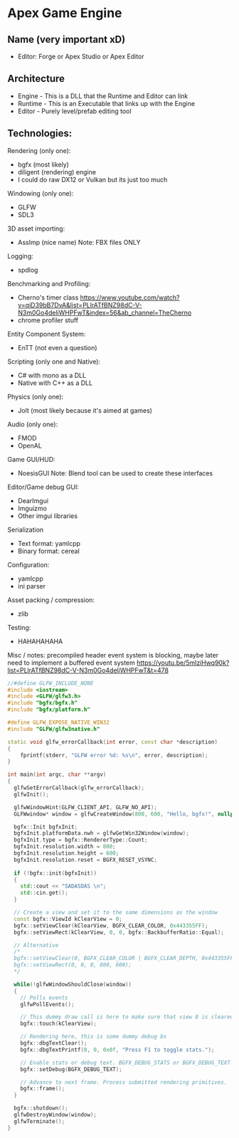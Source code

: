 # Apex Game Engine

## Name (very important xD)
- Editor: Forge or Apex Studio or Apex Editor

## Architecture
- Engine - This is a DLL that the Runtime and Editor can link
- Runtime - This is an Executable that links up with the Engine
- Editor - Purely level/prefab editing tool

## Technologies:
Rendering (only one):
- bgfx (most likely)
- diligent (rendering) engine
- I could do raw DX12 or Vulkan but its just too much

Windowing (only one):
- GLFW
- SDL3

3D asset importing:
- AssImp (nice name)
Note: FBX files ONLY

Logging:
- spdlog

Benchmarking and Profiling:
- Cherno's timer class
https://www.youtube.com/watch?v=qiD39bB7DvA&list=PLlrATfBNZ98dC-V-N3m0Go4deliWHPFwT&index=56&ab_channel=TheCherno
- chrome profiler stuff

Entity Component System:
- EnTT (not even a question)

Scripting (only one and Native):
- C# with mono as a DLL
- Native with C++ as a DLL

Physics (only one):
- Jolt (most likely because it's aimed at games)

Audio (only one):
- FMOD
- OpenAL

Game GUI/HUD:
- NoesisGUI
Note: Blend tool can be used to create these interfaces

Editor/Game debug GUI:
- DearImgui
- Imguizmo
- Other imgui libraries

Serialization
- Text format: yamlcpp
- Binary format: cereal

Configuration:
- yamlcpp
- ini parser

Asset packing / compression:
- zlib

Testing:
- HAHAHAHAHA

Misc / notes:
precompiled header
event system is blocking, maybe later need to implement a buffered event system
https://youtu.be/5mlziHwq90k?list=PLlrATfBNZ98dC-V-N3m0Go4deliWHPFwT&t=478

```cpp
//#define GLFW_INCLUDE_NONE
#include <iostream>
#include <GLFW/glfw3.h>
#include "bgfx/bgfx.h"
#include "bgfx/platform.h"

#define GLFW_EXPOSE_NATIVE_WIN32
#include "GLFW/glfw3native.h"

static void glfw_errorCallback(int error, const char *description)
{
	fprintf(stderr, "GLFW error %d: %s\n", error, description);
}

int main(int argc, char **argv)
{
  glfwSetErrorCallback(glfw_errorCallback);
  glfwInit();

  glfwWindowHint(GLFW_CLIENT_API, GLFW_NO_API);
  GLFWwindow* window = glfwCreateWindow(800, 600, "Hello, bgfx!", nullptr, nullptr);

  bgfx::Init bgfxInit;
  bgfxInit.platformData.nwh = glfwGetWin32Window(window);
  bgfxInit.type = bgfx::RendererType::Count;
  bgfxInit.resolution.width = 800;
  bgfxInit.resolution.height = 600;
  bgfxInit.resolution.reset = BGFX_RESET_VSYNC;
  
  if (!bgfx::init(bgfxInit))
  {
    std::cout << "SADASDAS \n";
    std::cin.get();
  }

  // Create a view and set it to the same dimensions as the window
  const bgfx::ViewId kClearView = 0;
  bgfx::setViewClear(kClearView, BGFX_CLEAR_COLOR, 0x443355FF);
  bgfx::setViewRect(kClearView, 0, 0, bgfx::BackbufferRatio::Equal);

  // Alternative
  /*
  bgfx::setViewClear(0, BGFX_CLEAR_COLOR | BGFX_CLEAR_DEPTH, 0x443355FF, 1.0f, 0);
  bgfx::setViewRect(0, 0, 0, 800, 600);
  */

  while(!glfwWindowShouldClose(window))
  {
    // Polls events
    glfwPollEvents();

    // This dummy draw call is here to make sure that view 0 is cleared if no other draw calls are submitted to view 0.
    bgfx::touch(kClearView);

    // Rendering here, this is some dummy debug bs
    bgfx::dbgTextClear();
    bgfx::dbgTextPrintf(0, 0, 0x0f, "Press F1 to toggle stats.");

    // Enable stats or debug text. BGFX_DEBUG_STATS or BGFX_DEBUG_TEXT
    bgfx::setDebug(BGFX_DEBUG_TEXT);

    // Advance to next frame. Process submitted rendering primitives.
    bgfx::frame();
  }

  bgfx::shutdown();
  glfwDestroyWindow(window);
  glfwTerminate();
}
```